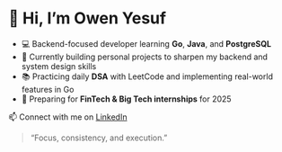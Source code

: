 # 👋 Hi, I’m Owen Yesuf

- 💻 Backend-focused developer learning **Go**, **Java**, and **PostgreSQL**
- 🚧 Currently building personal projects to sharpen my backend and system design skills
- 📚 Practicing daily **DSA** with LeetCode and implementing real-world features in Go
- 💼 Preparing for **FinTech & Big Tech internships** for 2025

📫 Connect with me on [LinkedIn](https://www.linkedin.com/in/owen-yesuf-24b8842a6/)

> “Focus, consistency, and execution.”
